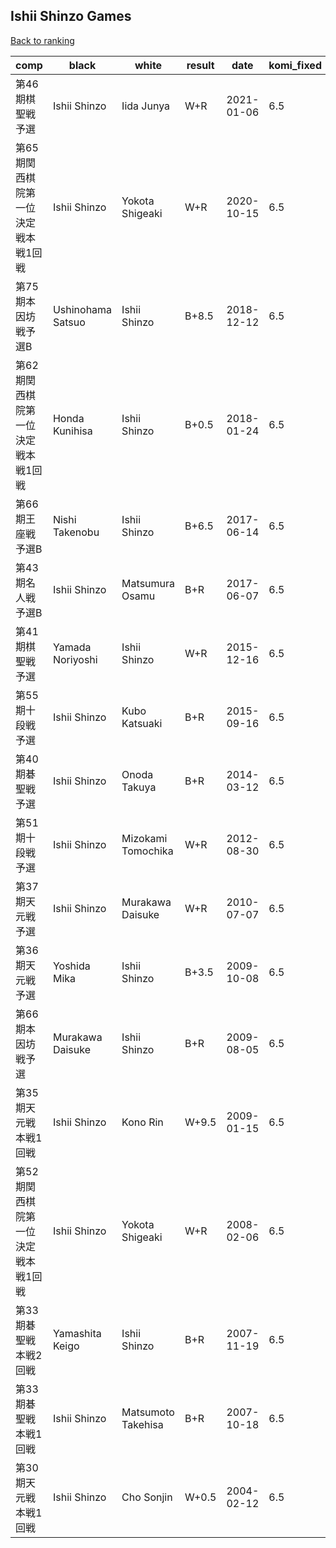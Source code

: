 ## Ishii Shinzo Games

[Back to ranking](../../index.md)




| **comp** | **black** | **white** | **result** | **date** | **komi_fixed** | **kifu** | 
| --- | --- | --- | --- | --- | --- | --- |
| 第46期棋聖戦予選 | Ishii Shinzo | Iida Junya | W+R | 2021-01-06 | 6.5 | [Kifu](https://kifudepot.net/kifucontents.php?id=9A7%2BJzGBJ6%2F8KEB%2FFwvQhA%3D%3D) | 
| 第65期関西棋院第一位決定戦本戦1回戦 | Ishii Shinzo | Yokota Shigeaki | W+R | 2020-10-15 | 6.5 | [Kifu](https://kifudepot.net/kifucontents.php?id=O%2BY58kgL5BrM9Xk0XNCCKg%3D%3D) | 
| 第75期本因坊戦予選B | Ushinohama Satsuo | Ishii Shinzo | B+8.5 | 2018-12-12 | 6.5 | [Kifu](https://kifudepot.net/kifucontents.php?id=XicHAShWkzuYHxTujhT0Gg%3D%3D) | 
| 第62期関西棋院第一位決定戦本戦1回戦 | Honda Kunihisa | Ishii Shinzo | B+0.5 | 2018-01-24 | 6.5 | [Kifu](https://kifudepot.net/kifucontents.php?id=iXdHXM8W5PvEOp8VyNtz4A%3D%3D) | 
| 第66期王座戦予選B | Nishi Takenobu | Ishii Shinzo | B+6.5 | 2017-06-14 | 6.5 | [Kifu](https://kifudepot.net/kifucontents.php?id=t82XgoAqtwuuyS716srTXQ%3D%3D) | 
| 第43期名人戦予選B | Ishii Shinzo | Matsumura Osamu | B+R | 2017-06-07 | 6.5 | [Kifu](https://kifudepot.net/kifucontents.php?id=0D3GzhMheFsokxVO1obmsQ%3D%3D) | 
| 第41期棋聖戦予選 | Yamada Noriyoshi | Ishii Shinzo | W+R | 2015-12-16 | 6.5 | [Kifu](https://kifudepot.net/kifucontents.php?id=kUGuiA2BTUiWBXPPZ86JEw%3D%3D) | 
| 第55期十段戦予選 | Ishii Shinzo | Kubo Katsuaki | B+R | 2015-09-16 | 6.5 | [Kifu](https://kifudepot.net/kifucontents.php?id=a9pmmLsMAa0ExseK5vGROA%3D%3D) | 
| 第40期碁聖戦予選 | Ishii Shinzo | Onoda Takuya | B+R | 2014-03-12 | 6.5 | [Kifu](https://kifudepot.net/kifucontents.php?id=bgp7vKaV1RkGLOsezvYPGA%3D%3D) | 
| 第51期十段戦予選 | Ishii Shinzo | Mizokami Tomochika | W+R | 2012-08-30 | 6.5 | [Kifu](https://kifudepot.net/kifucontents.php?id=nmp1yh%2BCZsp812Qb68Iijg%3D%3D) | 
| 第37期天元戦予選 | Ishii Shinzo | Murakawa Daisuke | W+R | 2010-07-07 | 6.5 | [Kifu](https://kifudepot.net/kifucontents.php?id=UtX5llOvn5Xvl97JVUwe9w%3D%3D) | 
| 第36期天元戦予選 | Yoshida Mika | Ishii Shinzo | B+3.5 | 2009-10-08 | 6.5 | [Kifu](https://kifudepot.net/kifucontents.php?id=LFzWrcd3TZP5rDE1SzEuxA%3D%3D) | 
| 第66期本因坊戦予選 | Murakawa Daisuke | Ishii Shinzo | B+R | 2009-08-05 | 6.5 | [Kifu](https://kifudepot.net/kifucontents.php?id=qx0WbHtOqXBD98tMz66d4Q%3D%3D) | 
| 第35期天元戦本戦1回戦 | Ishii Shinzo | Kono Rin | W+9.5 | 2009-01-15 | 6.5 | [Kifu](https://kifudepot.net/kifucontents.php?id=1j6LOZmamEIdGB6NrorNyQ%3D%3D) | 
| 第52期関西棋院第一位決定戦本戦1回戦 | Ishii Shinzo | Yokota Shigeaki | W+R | 2008-02-06 | 6.5 | [Kifu](https://kifudepot.net/kifucontents.php?id=slEwbk4Hz78IuKxRo6fM0w%3D%3D) | 
| 第33期碁聖戦本戦2回戦 | Yamashita Keigo | Ishii Shinzo | B+R | 2007-11-19 | 6.5 | [Kifu](https://kifudepot.net/kifucontents.php?id=0RfMcE8%2FDtiJ7xJVTDiQZA%3D%3D) | 
| 第33期碁聖戦本戦1回戦 | Ishii Shinzo | Matsumoto Takehisa | B+R | 2007-10-18 | 6.5 | [Kifu](https://kifudepot.net/kifucontents.php?id=aF9IzESQMuQFT%2BvS41YTIA%3D%3D) | 
| 第30期天元戦本戦1回戦 | Ishii Shinzo | Cho Sonjin | W+0.5 | 2004-02-12 | 6.5 | [Kifu](https://kifudepot.net/kifucontents.php?id=baS2UgxtKbTsxl0yv7n6og%3D%3D) |




